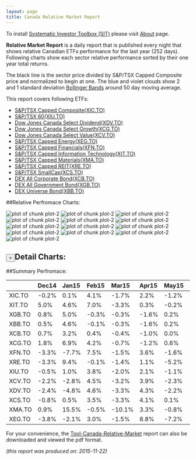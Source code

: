```yaml
---
layout: page
title: Canada Relative Market Report
---
```



To install [Systematic Investor Toolbox (SIT)](https://github.com/systematicinvestor/SIT) please visit [About](/about) page.





**Relative Market Report** is a daily report that is published every night 
that shows relative Canadian ETFs performance 
for the last year (252 days). Following charts show each sector relative 
performance sorted by their one year total returns. 

The black line is the sector price divided by S&P/TSX Capped Composite price 
and normalized to begin at one. 
The blue and violet clouds show 2 and 1 standard deviation 
[Bollinger Bands](http://en.wikipedia.org/wiki/Bollinger_Bands)
around 50 day moving average. 

This report covers following ETFs:

* [S&P/TSX Capped Composite(XIC.TO)](http://finance.yahoo.com/q/hl?s=XIC.TO)
* [S&P/TSX 60(XIU.TO)](http://finance.yahoo.com/q/hl?s=XIU.TO)
* [Dow Jones Canada Select Dividend(XDV.TO)](http://finance.yahoo.com/q/hl?s=XDV.TO)
* [Dow Jones Canada Select Growth(XCG.TO)](http://finance.yahoo.com/q/hl?s=XCG.TO)
* [Dow Jones Canada Select Value(XCV.TO)](http://finance.yahoo.com/q/hl?s=XCV.TO)
* [S&P/TSX Capped Energy(XEG.TO)](http://finance.yahoo.com/q/hl?s=XEG.TO)
* [S&P/TSX Capped Financials(XFN.TO)](http://finance.yahoo.com/q/hl?s=XFN.TO)
* [S&P/TSX Capped Information Technology(XIT.TO)](http://finance.yahoo.com/q/hl?s=XIT.TO)
* [S&P/TSX Capped Materials(XMA.TO)](http://finance.yahoo.com/q/hl?s=XMA.TO)
* [S&P/TSX Capped REIT(XRE.TO)](http://finance.yahoo.com/q/hl?s=XRE.TO)
* [S&P/TSX SmallCap(XCS.TO)](http://finance.yahoo.com/q/hl?s=XCS.TO)
* [DEX All Corporate Bond(XCB.TO)](http://finance.yahoo.com/q/hl?s=XCB.TO)
* [DEX All Government Bond(XGB.TO)](http://finance.yahoo.com/q/hl?s=XGB.TO)
* [DEX Universe Bond(XBB.TO)](http://finance.yahoo.com/q/hl?s=XBB.TO)


##Relative Perfromace Charts:
    


![plot of chunk plot-2](/public/images/Tool-Canada-Relative-Market/plot-2-1.png) ![plot of chunk plot-2](/public/images/Tool-Canada-Relative-Market/plot-2-2.png) ![plot of chunk plot-2](/public/images/Tool-Canada-Relative-Market/plot-2-3.png) ![plot of chunk plot-2](/public/images/Tool-Canada-Relative-Market/plot-2-4.png) ![plot of chunk plot-2](/public/images/Tool-Canada-Relative-Market/plot-2-5.png) ![plot of chunk plot-2](/public/images/Tool-Canada-Relative-Market/plot-2-6.png) ![plot of chunk plot-2](/public/images/Tool-Canada-Relative-Market/plot-2-7.png) ![plot of chunk plot-2](/public/images/Tool-Canada-Relative-Market/plot-2-8.png) ![plot of chunk plot-2](/public/images/Tool-Canada-Relative-Market/plot-2-9.png) ![plot of chunk plot-2](/public/images/Tool-Canada-Relative-Market/plot-2-10.png) ![plot of chunk plot-2](/public/images/Tool-Canada-Relative-Market/plot-2-11.png) ![plot of chunk plot-2](/public/images/Tool-Canada-Relative-Market/plot-2-12.png) ![plot of chunk plot-2](/public/images/Tool-Canada-Relative-Market/plot-2-13.png) 

<input type="button" class="btn btn-sm" value="+">Detail Charts:
---
    




<div markdown="1" style="display:none;">
    


![plot of chunk plot-2](/public/images/Tool-Canada-Relative-Market/plot-2-14.png) ![plot of chunk plot-2](/public/images/Tool-Canada-Relative-Market/plot-2-15.png) ![plot of chunk plot-2](/public/images/Tool-Canada-Relative-Market/plot-2-16.png) ![plot of chunk plot-2](/public/images/Tool-Canada-Relative-Market/plot-2-17.png) ![plot of chunk plot-2](/public/images/Tool-Canada-Relative-Market/plot-2-18.png) ![plot of chunk plot-2](/public/images/Tool-Canada-Relative-Market/plot-2-19.png) ![plot of chunk plot-2](/public/images/Tool-Canada-Relative-Market/plot-2-20.png) ![plot of chunk plot-2](/public/images/Tool-Canada-Relative-Market/plot-2-21.png) ![plot of chunk plot-2](/public/images/Tool-Canada-Relative-Market/plot-2-22.png) ![plot of chunk plot-2](/public/images/Tool-Canada-Relative-Market/plot-2-23.png) ![plot of chunk plot-2](/public/images/Tool-Canada-Relative-Market/plot-2-24.png) ![plot of chunk plot-2](/public/images/Tool-Canada-Relative-Market/plot-2-25.png) ![plot of chunk plot-2](/public/images/Tool-Canada-Relative-Market/plot-2-26.png) ![plot of chunk plot-2](/public/images/Tool-Canada-Relative-Market/plot-2-27.png) 

</div>
    




##Summary Perfromace:
    




|       |Dec14  |Jan15  |Feb15  |Mar15  |Apr15  |May15  |Jun15  |Jul15  |Aug15  |Sep15  |Oct15  |Nov15  |Total  |
|:------|:------|:------|:------|:------|:------|:------|:------|:------|:------|:------|:------|:------|:------|
|XIC.TO | -0.2% |  0.1% |  4.1% | -1.7% |  2.2% | -1.2% | -2.9% | -0.2% | -4.3% | -3.4% |  1.9% | -0.6% | -6.3% |
|XIT.TO |  5.0% |  4.6% |  7.0% | -3.3% |  0.3% | -0.2% | -6.0% |  7.6% | -2.6% | -3.2% |  2.3% |  5.3% | 16.8% |
|XGB.TO |  0.8% |  5.0% | -0.3% | -0.3% | -1.6% |  0.2% | -0.5% |  1.4% | -0.9% | -0.6% | -0.1% | -0.2% |  2.7% |
|XBB.TO |  0.5% |  4.6% | -0.1% | -0.3% | -1.6% |  0.2% | -0.7% |  1.7% | -1.2% | -0.2% | -0.3% | -0.1% |  2.4% |
|XCB.TO |  0.7% |  3.2% |  0.4% | -0.4% | -1.0% |  0.0% | -0.4% |  0.7% | -1.2% | -0.3% |  0.2% |  0.1% |  2.1% |
|XCG.TO |  1.8% |  6.9% |  4.2% | -0.7% | -1.2% |  0.6% | -2.7% |  2.7% | -5.2% | -4.7% |  0.6% | -1.5% |  0.2% |
|XFN.TO | -3.3% | -7.7% |  7.5% | -1.5% |  3.6% | -1.6% | -1.4% |  0.3% | -3.3% | -0.5% |  3.6% |  1.2% | -3.9% |
|XRE.TO | -3.3% |  9.4% | -0.1% | -1.4% |  1.1% | -5.2% | -1.4% |  0.5% | -5.4% |  1.7% |  0.7% | -1.7% | -5.7% |
|XIU.TO | -0.5% |  1.0% |  3.8% | -2.0% |  2.1% | -1.1% | -2.9% |  0.9% | -4.6% | -3.1% |  1.5% | -0.3% | -5.5% |
|XCV.TO | -2.2% | -2.8% |  4.5% | -3.2% |  3.9% | -2.3% | -2.3% | -1.9% | -3.7% | -3.7% |  6.2% | -0.1% | -7.9% |
|XDV.TO | -2.4% | -4.8% |  4.6% | -3.3% |  4.3% | -2.2% | -2.4% | -2.1% | -3.3% | -1.6% |  3.3% | -0.7% |-10.5% |
|XCS.TO | -0.8% |  0.5% |  3.5% | -3.3% |  4.1% |  0.1% | -3.2% | -6.8% | -2.8% | -6.8% |  5.1% | -3.3% |-13.6% |
|XMA.TO |  0.9% | 15.5% | -0.5% |-10.1% |  3.3% | -0.8% | -5.2% |-14.6% | -2.4% | -9.6% |  7.6% | -4.4% |-21.5% |
|XEG.TO | -3.8% | -2.1% |  3.0% | -1.5% |  8.8% | -7.2% | -6.2% | -9.0% | -2.1% | -8.1% |  7.5% | -2.3% |-22.2% |
    


For your convenience, the 
[Tool-Canada-Relative-Market](/public/images/Tool-Canada-Relative-Market/Tool-Canada-Relative-Market.pdf)
report can also be downloaded and viewed the pdf format.



*(this report was produced on: 2015-11-22)*
